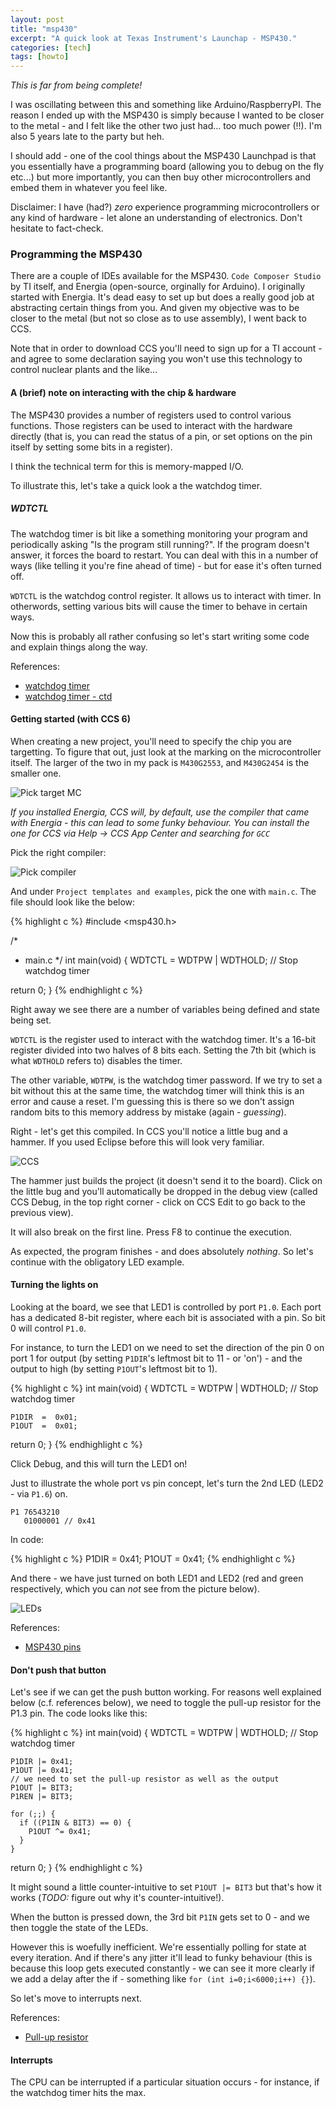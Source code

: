 ```yaml
---
layout: post
title: "msp430"
excerpt: "A quick look at Texas Instrument's Launchap - MSP430."
categories: [tech]
tags: [howto]
---
```


_This is far from being complete!_

I was oscillating between this and something like Arduino/RaspberryPI. The reason I ended up with the MSP430 is simply because I wanted to be closer to the metal - and I felt like the other two just had... too much power (!!). I'm also 5 years late to the party but heh.

I should add - one of the cool things about the MSP430 Launchpad is that you essentially have a programming board (allowing you to debug on the fly etc...) but more importantly, you can then buy other microcontrollers and embed them in whatever you feel like.

Disclaimer: I have (had?) *zero* experience programming microcontrollers or any kind of hardware - let alone an understanding of electronics. Don't hesitate to fact-check.

### Programming the MSP430

There are a couple of IDEs available for the MSP430. `Code Composer Studio` by TI itself, and Energia (open-source, orginally for Arduino). I originally started with Energia. It's dead easy to set up but does a really good job at abstracting certain things from you. And given my objective was to be closer to the metal (but not so close as to use assembly), I went back to CCS.

Note that in order to download CCS you'll need to sign up for a TI account - and agree to some declaration saying you won't use this technology to control nuclear plants and the like...

#### A (brief) note on interacting with the chip & hardware

The MSP430 provides a number of registers used to control various functions. Those registers can be used to interact with the hardware directly (that is, you can read the status of a pin, or set options on the pin itself by setting some bits in a register). 

I think the technical term for this is memory-mapped I/O. 

To illustrate this, let's take a quick look a the watchdog timer.

##### WDTCTL

The watchdog timer is bit like a something monitoring your program and periodically asking "Is the program still running?". If the program doesn't answer, it forces the board to restart. You can deal with this in a number of ways (like telling it you're fine ahead of time) - but for ease it's often turned off.


`WDTCTL` is the watchdog control register. It allows us to interact with timer. In otherwords, setting various bits will cause the timer to behave in certain ways.

Now this is probably all rather confusing so let's start writing some code and explain things along the way.

References:

  * [watchdog timer](http://electronics.stackexchange.com/questions/120984/why-do-programs-stop-watchdog-timer-on-msp430)
  * [watchdog timer - ctd](https://msuraj.wordpress.com/tag/msp430-watchdog/)

#### Getting started (with CCS 6)

When creating a new project, you'll need to specify the chip you are targetting. To figure that out, just look at the marking on the microcontroller itself. The larger of the two in my pack is `M430G2553`, and `M430G2454` is the smaller one.

![Pick target MC](../../img/msp430/ccs6_new_project1.PNG)

_If you installed Energia, CCS will, by default, use the compiler that came with Energia - this can lead to some funky behaviour. You can install the one for CCS via Help -> CCS App Center and searching for `GCC`_

Pick the right compiler:

![Pick compiler](../../img/msp430/ccs6_choose_compiler.png)

And under `Project templates and examples`, pick the one with `main.c`. The file should look like the below:

{% highlight c %}
#include <msp430.h> 

/*
 * main.c
 */
int main(void) {
    WDTCTL = WDTPW | WDTHOLD; // Stop watchdog timer
  
  return 0;
}
{% endhighlight c %}

Right away we see there are a number of variables being defined and state being set.

`WDTCTL` is the register used to interact with the watchdog timer. It's a 16-bit register divided into two halves of 8 bits each. Setting the 7th bit (which is what `WDTHOLD` refers to) disables the timer.

The other variable, `WDTPW`, is the watchdog timer password. If we try to set a bit without this at the same time, the watchdog timer will think this is an error and cause a reset. I'm guessing this is there so we don't assign random bits to this memory address by mistake (again - *guessing*).

Right - let's get this compiled. In CCS you'll notice a little bug and a hammer. If you used Eclipse before this will look very familiar.

![CCS](../../img/msp430/ccs6_debug_build.PNG)

The hammer just builds the project (it doesn't send it to the board). Click on the little bug and you'll automatically be dropped in the debug view (called CCS Debug, in the top right corner - click on CCS Edit to go back to the previous view).

It will also break on the first line. Press F8 to continue the execution.

As expected, the program finishes - and does absolutely *nothing*. So let's continue with the obligatory LED example.

#### Turning the lights on

Looking at the board, we see that LED1 is controlled by port `P1.0`. Each port has a dedicated 8-bit register, where each bit is associated with a pin. So bit 0 will control `P1.0`.

For instance, to turn the LED1 on we need to set the direction of the pin 0 on port 1 for output (by setting `P1DIR`'s leftmost bit to 11 - or 'on') - and the output to high (by setting `P1OUT`'s leftmost bit to 1).

{% highlight c %}
int main(void) {
    WDTCTL = WDTPW | WDTHOLD; // Stop watchdog timer
  
    P1DIR  =  0x01;
    P1OUT  =  0x01;

  return 0;
}
{% endhighlight c %}

Click Debug, and this will turn the LED1 on!

Just to illustrate the whole port vs pin concept, let's turn the 2nd LED (LED2 - via `P1.6`) on.

    P1 76543210
       01000001 // 0x41

In code:

{% highlight c %}
    P1DIR  =  0x41;
    P1OUT  =  0x41;
{% endhighlight c %}

And there - we have just turned on both LED1 and LED2 (red and green respectively, which you can *not* see from the picture below).

![LEDs](../../img/msp430/msp430_led1_and_led2.PNG)

References:

  * [MSP430 pins](http://processors.wiki.ti.com/index.php/Digital_I/O_(MSP430))

#### Don't push that button

Let's see if we can get the push button working. For reasons well explained below (c.f. references below), we need to toggle the pull-up resistor for the P1.3 pin. The code looks like this:

{% highlight c %}
int main(void) {
    WDTCTL = WDTPW | WDTHOLD; // Stop watchdog timer
  
    P1DIR |= 0x41;
    P1OUT |= 0x41;
    // we need to set the pull-up resistor as well as the output
    P1OUT |= BIT3;
    P1REN |= BIT3;

    for (;;) {
      if ((P1IN & BIT3) == 0) {
        P1OUT ^= 0x41;
      }
    }

  return 0;
}
{% endhighlight c %}

It might sound a little counter-intuitive to set `P1OUT |= BIT3` but that's how it works (_TODO:_ figure out why it's counter-intuitive!).

When the button is pressed down, the 3rd bit `P1IN` gets set to 0 - and we then toggle the state of the LEDs.

However this is woefully inefficient. We're essentially polling for state at every iteration. And if there's any jitter it'll lead to funky behaviour (this is because this loop gets executed constantly - we can see it more clearly if we add a delay after the if - something like `for (int i=0;i<6000;i++) {}`).

So let's move to interrupts next.

References:

  * [Pull-up resistor](https://learn.sparkfun.com/tutorials/pull-up-resistors)

#### Interrupts

The CPU can be interrupted if a particular situation occurs - for instance, if the watchdog timer hits the max.

